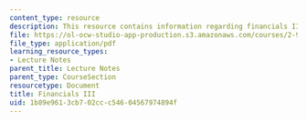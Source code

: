 ```yaml
---
content_type: resource
description: This resource contains information regarding financials III.
file: https://ol-ocw-studio-app-production.s3.amazonaws.com/courses/2-96-management-in-engineering-fall-2012/1b89e9613cb702ccc54604567974894f_MIT2_96F12_lec07.pdf
file_type: application/pdf
learning_resource_types:
- Lecture Notes
parent_title: Lecture Notes
parent_type: CourseSection
resourcetype: Document
title: Financials III
uid: 1b89e961-3cb7-02cc-c546-04567974894f
---
```

